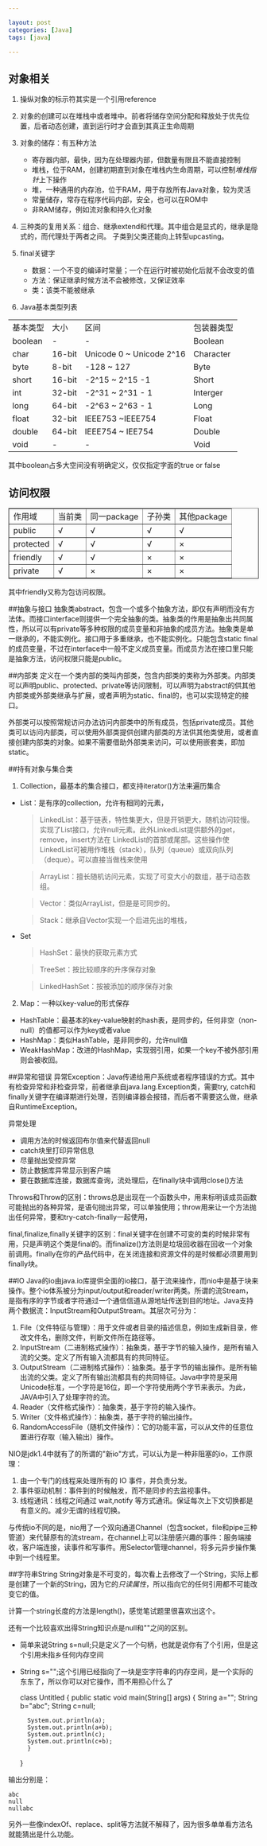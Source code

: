 ```yaml
---

layout: post
categories: [Java]
tags: [java]

---
```



## 对象相关

1. 操纵对象的标示符其实是一个引用reference

2. 对象的创建可以在堆栈中或者堆中。前者将储存空间分配和释放处于优先位置，后者动态创建，直到运行时才会直到其真正生命周期

3. 对象的储存：有五种方法
   -  寄存器内部，最快，因为在处理器内部，但数量有限且不能直接控制
   -  堆栈，位于RAM，创建初期直到对象在堆栈内生命周期，可以控制*堆栈指针*上下操作
   -  堆，一种通用的内存池，位于RAM，用于存放所有Java对象，较为灵活
   -  常量储存，常存在程序代码内部，安全，也可以在ROM中
   -  非RAM储存，例如流对象和持久化对象
   
4. 三种类的复用关系：组合、继承extend和代理。其中组合是显式的，继承是隐式的，而代理处于两者之间。 子类到父类还能向上转型upcasting。
5. final关键字
   - 数据：一个不变的编译时常量；一个在运行时被初始化后就不会改变的值
   - 方法：保证继承时候方法不会被修改，又保证效率
   - 类：该类不能被继承

6. Java基本类型列表

<table class="table table-bordered table-striped table-condensed">
    <tr>
        <td>基本类型</td>
        <td>大小 </td>
        <td>区间 </td>
        <td>包装器类型 </td>
    </tr>
    <tr>
        <td>boolean </td>
        <td>- </td>
        <td>- </td>
        <td>Boolean </td>
    </tr>
    <tr>
        <td>char </td>
        <td>16-bit</td>
        <td>Unicode 0 ~ Unicode 2^16 </td>
        <td>Character </td>
    </tr>
    <tr>
       <td>byte</td> 
       <td>8-bit</td>
       <td>-128 ~ 127</td>
       <td>Byte</td>
    </tr>
    <tr>
       <td>short</td>
       <td>16-bit</td>
       <td>-2^15 ~ 2^15 -1</td>
       <td>Short</td>
   </tr>
   <tr>
        <td>int</td>
        <td>32-bit</td>
        <td>-2^31 ~ 2^31 - 1</td>
        <td>Interger</td>
   </tr>
   <tr>
        <td>long</td>
        <td>64-bit</td>
        <td>-2^63 ~ 2^63 - 1</td>
        <td>Long</td>
   </tr>
   <tr>
        <td>float</td>
        <td>32-bit</td>
        <td>IEEE753 ~IEEE754</td>
        <td>Float</td>
   </tr>
   <tr>
        <td>double</td>
        <td>64-bit</td>
        <td>IEEE754 ~ IEE754</td>
        <td>Double</td>
   </tr>
   <tr>
       <td>void</td>
       <td>-</td>
       <td>-</td>
       <td>Void</td>
   </tr>
</table>



其中boolean占多大空间没有明确定义，仅仅指定字面的true or false

## 访问权限
<table border="1">
<tr>
    <td>作用域</td>
    <td>当前类</td>
    <td>同一package</td>
    <td>子孙类</td>
    <td>其他package</td>
</tr>
<tr>
    <td>public</td>
    <td>√</td>
    <td>√</td>
    <td>√</td>
    <td>√</td>
</tr>
<tr>
    <td>protected</td>
    <td>√</td>
    <td>√</td>
    <td>√</td>
    <td>&times;</td>
</tr>
<tr>
    <td>friendly</td>
    <td>√</td>
    <td>√</td>
    <td>&times;</td>
    <td>&times;</td>
</tr>
<tr>
    <td>private</td>
    <td>√</td>
    <td>&times;</td>
    <td>&times;</td>
    <td>&times;</td>
</tr>
</table>
其中friendly又称为包访问权限。

##抽象与接口
抽象类abstract，包含一个或多个抽象方法，即仅有声明而没有方法体。而接口interface则提供一个完全抽象的类。抽象类的作用是抽象出共同属性，所以可以有private等多种权限的成员变量和非抽象的成员方法。抽象类是单一继承的，不能实例化。接口用于多重继承，也不能实例化。只能包含static final的成员变量，不过在interface中一般不定义成员变量。而成员方法在接口里只能是抽象方法，访问权限只能是public。

##内部类
定义在一个类内部的类叫内部类，包含内部类的类称为外部类。内部类可以声明public、protected、private等访问限制，可以声明为abstract的供其他内部类或外部类继承与扩展，或者声明为static、final的，也可以实现特定的接口。

外部类可以按照常规访问办法访问内部类中的所有成员，包括private成员。其他类可以访问内部类，可以使用外部类提供创建内部类的方法供其他类使用，或者直接创建内部类的对象。如果不需要借助外部类来访问，可以使用嵌套类，即加static。

##持有对象与集合类
1. Collection，最基本的集合接口，都支持iterator()方法来遍历集合
- List：是有序的collection，允许有相同的元素，
   > LinkedList：基于链表，特性集更大，但是开销更大，随机访问较慢。实现了List接口，允许null元素。此外LinkedList提供额外的get，remove，insert方法在 LinkedList的首部或尾部。这些操作使LinkedList可被用作堆栈（stack），队列（queue）或双向队列（deque）。可以直接当做栈来使用

   > ArrayList：擅长随机访问元素，实现了可变大小的数组，基于动态数组。

   > Vector：类似ArrayList，但是是可同步的。
   
   >Stack：继承自Vector实现一个后进先出的堆栈，
- Set
  > HashSet：最快的获取元素方式

  > TreeSet：按比较顺序的升序保存对象

  > LinkedHashSet：按被添加的顺序保存对象
2. Map：一种以key-value的形式保存
- HashTable：最基本的key-value映射的hash表，是同步的，任何非空（non-null）的值都可以作为key或者value
- HashMap：类似HashTable，是非同步的，允许null值
- WeakHashMap：改进的HashMap，实现弱引用，如果一个key不被外部引用则会被收回。

##异常和错误
异常Exception：Java传递给用户系统或者程序错误的方式。其中有检查异常和非检查异常，前者继承自java.lang.Exception类，需要try, catch和finally关键字在编译期进行处理，否则编译器会报错，而后者不需要这么做，继承自RuntimeException。

异常处理
-  调用方法的时候返回布尔值来代替返回null
-  catch块里打印异常信息
-  尽量抛出受控异常
-  防止数据库异常显示到客户端
-  要在数据库连接，数据库查询，流处理后，在finally块中调用close()方法

Throws和Throw的区别：throws总是出现在一个函数头中，用来标明该成员函数可能抛出的各种异常，是语句抛出异常，可以单独使用；throw用来让一个方法抛出任何异常，要和try-catch-finally一起使用，

final,finalize,finally关键字的区别：final关键字在创建不可变的类的时候非常有用，只是声明这个类是final的。而finalize()方法则是垃圾回收器在回收一个对象前调用。finally在你的产品代码中，在关闭连接和资源文件的是时候都必须要用到finally块。

##IO
Java的io由java.io库提供全面的io接口，基于流来操作，而nio中是基于块来操作。整个io体系被分为input/output和reader/writer两类。所谓的流Stream，是指有序的字节或者字符通过一个通信信道从源地址传送到目的地址。Java支持两个数据流：InputStream和OutputStream。其层次可分为：
1. File（文件特征与管理）：用于文件或者目录的描述信息，例如生成新目录，修改文件名，删除文件，判断文件所在路径等。
2. InputStream（二进制格式操作）：抽象类，基于字节的输入操作，是所有输入流的父类。定义了所有输入流都具有的共同特征。
3. OutputStream（二进制格式操作）：抽象类。基于字节的输出操作。是所有输出流的父类。定义了所有输出流都具有的共同特征。Java中字符是采用Unicode标准，一个字符是16位，即一个字符使用两个字节来表示。为此，JAVA中引入了处理字符的流。
4. Reader（文件格式操作）：抽象类，基于字符的输入操作。
5. Writer（文件格式操作）：抽象类，基于字符的输出操作。
6. RandomAccessFile（随机文件操作）：它的功能丰富，可以从文件的任意位置进行存取（输入输出）操作。

NIO是jdk1.4中就有了的所谓的"新io"方式，可以认为是一种非阻塞的io，工作原理：

1. 由一个专门的线程来处理所有的 IO 事件，并负责分发。 
2. 事件驱动机制：事件到的时候触发，而不是同步的去监视事件。 
3. 线程通讯：线程之间通过 wait,notify 等方式通讯。保证每次上下文切换都是有意义的。减少无谓的线程切换。 

与传统io不同的是，nio用了一个双向通道Channel（包含socket，file和pipe三种管道）来代替原有的流stream，在channel上可以注册感兴趣的事件：服务端接收，客户端连接，读事件和写事件。用Selector管理channel，将多元异步操作集中到一个线程里。

##字符串String
String对象是不可变的，每次看上去修改了一个String，实际上都是创建了一个新的String，因为它的*只读属性*，所以指向它的任何引用都不可能改变它的值。

计算一个string长度的方法是length()，感觉笔试题里很喜欢出这个。

还有一个比较喜欢出得String知识点是null和""之间的区别。
- 简单来说String s=null;只是定义了一个句柄，也就是说你有了个引用，但是这个引用未指乡任何内存空间     
- String s="";这个引用已经指向了一块是空字符串的内存空间，是一个实际的东东了，所以你可以对它操作，而不用担心什么了


    class Untitled {
    	public static void main(String[] args) {
		String a="";
		String b="abc";
		String c=null;
		
		System.out.println(a); 
		System.out.println(a+b);
		System.out.println(c);
		System.out.println(c+b);
    	}
    }

输出分别是：
    
     
        
    abc
    null
    nullabc


另外一些像indexOf、replace、split等方法就不解释了，因为很多单单看方法名就能猜出是什么功能。



